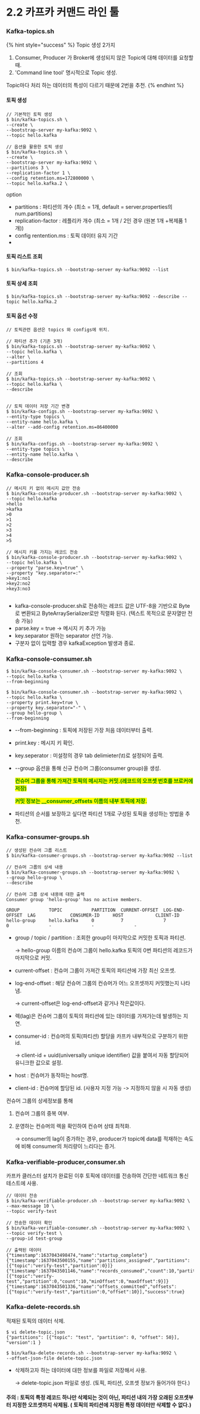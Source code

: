 # 2.2  카프카 커맨드 라인 툴

### Kafka-topics.sh

{% hint style="success" %}
Topic 생성 2가지

1. Consumer, Producer 가 Broker에 생성되지 않은 Topic에 대해 데이터를 요청할 때.
2. 'Command line tool' 명시적으로 Topic 생성.

Topic마다 처리 하는 데이터의 특성이 다르기 때문에 2번을 추천.
{% endhint %}



#### 토픽 생성

```
// 기본적인 토픽 생성
$ bin/kafka-topics.sh \
--create \
--bootstrap-server my-kafka:9092 \
--topic hello.kafka 

// 옵션을 활용한 토픽 생성
$ bin/kafka-topics.sh \
--create \
--bootstrap-server my-kafka:9092 \
--partitions 3 \
--replication-factor 1 \
--config retention.ms=172800000 \
--topic hello.kafka.2 \
```

option

* partitions : 파티션의 개수 (최소 = 1개, default = server.properties의 num.partitions)
* replication-factor : 레플리카 개수 (최소 = 1개 / 2인 경우 (원본 1개 +복제품 1개))
* config rentention.ms : 토픽 데이터 유지 기간
*

#### 토픽 리스트 조회

```
$ bin/kafka-topics.sh --bootstrap-server my-kafka:9092 --list
```

#### 토픽 상세 조회

```
$ bin/kafka-topics.sh --bootstrap-server my-kafka:9092 --describe --topic hello.kafka.2
```

#### 토픽 옵션 수정

```
// 토픽관련 옵션은 topics 와 configs에 위치.

// 파티션 추가 (기존 3개)
$ bin/kafka-topics.sh --bootstrap-server my-kafka:9092 \
--topic hello.kafka \
--alter \
--partitions 4

// 조회
$ bin/kafka-topics.sh --bootstrap-server my-kafka:9092 \
--topic hello.kafka \
--describe


// 토픽 데이터 저장 기간 변경
$ bin/kafka-configs.sh --bootstrap-server my-kafka:9092 \
--entity-type topics \
--entity-name hello.kafka \
--alter --add-config retention.ms=86400000

// 조회
$ bin/kafka-configs.sh --bootstrap-server my-kafka:9092 \
--entity-type topics \
--entity-name hello.kafka \
--describe
```



### Kafka-console-producer.sh

```
// 메시지 키 없이 메시지 값만 전송
$ bin/kafka-console-producer.sh --bootstrap-server my-kafka:9092 \
--topic hello.kafka
>hello
>kafka
>0
>1
>2
>3
>4
>5

// 메시지 키를 가지는 레코드 전송
$ bin/kafka-console-producer.sh --bootstrap-server my-kafka:9092 \
--topic hello.kafka \
--property "parse.key=true" \
--property "key.separator=:"
>key1:no1
>key2:no2
>key3:no3


```

* kafka-console-producer.sh로 전송하는 레코드 값은 UTF-8을 기반으로 Byte로 변환되고 ByteArraySerializer로만 직렬화 된다. (텍스트 목적으로 문자열만 전송 가능)
* parse.key = true -> 메시지 키 추가 가능
* key.separator 원하는 separator 선언 가능.
* 구분자 없이 입력할 경우 kafkaException 발생과 종료.

### Kafka-console-consumer.sh

```
$ bin/kafka-console-consumer.sh --bootstrap-server my-kafka:9092 \
--topic hello.kafka \
--from-beginning

$ bin/kafka-console-consumer.sh --bootstrap-server my-kafka:9092 \
--topic hello.kafka \
--property print.key=true \
--property key.separator="-" \
--group hello-group \
--from-beginning

```

* \--from-beginning : 토픽에 저장된 가장 처음 데이터부터 출력.
* print.key : 메시지 키 확인.
* key.seperator : 미설정의 경우 tab delimieter(\t)로 설정되어 출력.&#x20;
*   \--group 옵션을 통해 신규 컨슈머 그룹(consumer group)을 생성.

    <mark style="color:green;">**컨슈머 그룹을 통해 가져간 토픽의 메시지는  커밋.(레코드의 오프셋 번호를 브로커에 저장)**</mark>

    <mark style="color:green;">**커밋 정보는 \_\_consumer\_offsets 이름의 내부 토픽에 저장.**</mark>
* 파티션의 순서를 보장하고 싶다면 파티션 1개로 구성된 토픽을 생성하는 방법을 추천.

### Kafka-consumer-groups.sh

```
// 생성된 컨슈머 그룹 리스트
$ bin/kafka-consumer-groups.sh --bootstrap-server my-kafka:9092 --list

// 컨슈머 그룹의 상세 내용
$ bin/kafka-consumer-groups.sh --bootstrap-server my-kafka:9092 \
--group hello-group \
--describe

// 컨슈머 그룹 상세 내용에 대한 출력
Consumer group 'hello-group' has no active members.

GROUP           TOPIC           PARTITION  CURRENT-OFFSET  LOG-END-OFFSET  LAG             CONSUMER-ID     HOST            CLIENT-ID
hello-group     hello.kafka     0          7               7               0               -               -               -
```

*   group / topic / partition : 조회한 group이 마지막으로 커밋한 토픽과 파티션.

    \-> hello-group 이름의 컨슈머 그룹이 hello.kafka 토픽의 0번 파티션의 레코드가 마지막으로 커밋.
* current-offset : 컨슈머 그룹이 가져간 토픽의 파티션에 가장 최신 오프셋.
*   log-end-offset : 해당 컨슈머 그룹의 컨슈머가 어느 오프셋까지 커밋했는지 나타냄.

    \-> current-offset은 log-end-offset과 같거나 작은값이다.
* 렉(lag)은 컨슈머 그룹이 토픽의 파티션에 있는 데이터를 가져가는데 발생하는 지연.
*   consumer-id : 컨슈머의 토픽(파티션) 할당을 카프카 내부적으로 구분하기 위한 id.

    \-> client-id + uuid(universally unique identifier) 값을 붙여서 자동 할당되어 유니크한 값으로 설정.
* host : 컨슈머가 동작하는 host명.
* client-id : 컨슈머에 할당된 id. (사용자 지정 가능 -> 지정하지 않을 시 자동 생성)

컨슈머 그룹의 상세정보를 통해

1. 컨슈머 그룹의 중복 여부.
2.  운영하는 컨슈머의 렉을 확인하여 컨슈머 상태 최적화.

    \-> consumer의 lag이 증가하는 경우, producer가 topic에 data를 적재하는 속도에 비해 consumer의 처리량이 느리다는 증거.

### Kafka-verifiable-producer,consumer.sh

카프카 클러스터 설치가 완료된 이후 토픽에 데이터를 전송하여 간단한 네트워크 통신 테스트에 사용.

```
// 데이터 전송
$ bin/kafka-verifiable-producer.sh --bootstrap-server my-kafka:9092 \
--max-message 10 \
--topic verify-test

// 전송한 데이터 확인
$ bin/kafka-verifiable-consumer.sh --bootstrap-server my-kafka:9092 \
--topic verify-test \
--group-id test-group

// 출력된 데이터
{"timestamp":1637043498474,"name":"startup_complete"}
{"timestamp":1637043500155,"name":"partitions_assigned","partitions":[{"topic":"verify-test","partition":0}]}
{"timestamp":1637043501146,"name":"records_consumed","count":10,"partitions":[{"topic":"verify-test","partition":0,"count":10,"minOffset":0,"maxOffset":9}]}
{"timestamp":1637043501336,"name":"offsets_committed","offsets":[{"topic":"verify-test","partition":0,"offset":10}],"success":true}
```

### Kafka-delete-records.sh

적재된 토픽의 데이터 삭제.

```
$ vi delete-topic.json
{"partitions": [{"topic": "test", "partition": 0, "offset": 50}], "version":1 }

$ bin/kafka-delete-records.sh --bootstrap-server my-kafka:9092 \
--offset-json-file delete-topic.json
```

*   삭제하고자 하는 데이터에 대한 정보를 파일로 저장해서 사용.

    \-> delete-topic.json 파일로 생성. (토픽, 파티션, 오프셋 정보가 들어가야 한다.)

#### 주의 : 토픽의 특정 레코드 하나만 삭제되는 것이 아닌, 파티션 내의 가장 오래된 오프셋부터 지정한 오프셋까지 삭제됨. ( 토픽의 파티션에 지정된 특정 데이터만 삭제할 수 없다.)
